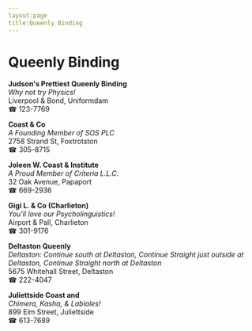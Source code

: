 ```yaml
---
layout:page
title:Queenly Binding
---
```

# Queenly Binding

**Judson's Prettiest Queenly Binding**  
_Why not try Physics!_  
Liverpool & Bond, Uniformdam  
☎ 123-7769



**Coast & Co**  
_A Founding Member of SOS PLC_  
2758 Strand St, Foxtrotston  
☎ 305-8715



**Joleen W. Coast & Institute**  
_A Proud Member of Criteria L.L.C._  
32 Oak Avenue, Papaport  
☎ 669-2936



**Gigi L. & Co (Charlieton)**  
_You'll love our Psycholinguistics!_  
Airport & Pall, Charlieton  
☎ 301-9176



**Deltaston Queenly**  
_Deltaston: Continue south at Deltaston, Continue Straight just outside at Deltaston, Continue Straight north at Deltaston_  
5675 Whitehall Street, Deltaston  
☎ 222-4047



**Juliettside Coast and**  
_Chimera, Kasha, & Labiales!_  
899 Elm Street, Juliettside  
☎ 613-7689



